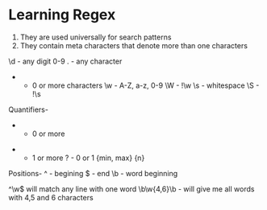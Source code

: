 # Learning Regex

1. They are used universally for search patterns
2. They contain meta characters that denote more than one characters

\d - any digit 0-9
. - any character
* - 0 or more characters
\w - A-Z, a-z, 0-9 
\W -  !\w
\s - whitespace
\S - !\s

Quantifiers-
* - 0 or more
+ - 1 or more
? - 0 or 1
{min, max}
{n}

Positions-
^ - begining
$ - end
\b - word beginning

^\w$ will match any line with one word
\b\w{4,6}\b - will give me all words with 4,5 and 6 characters




